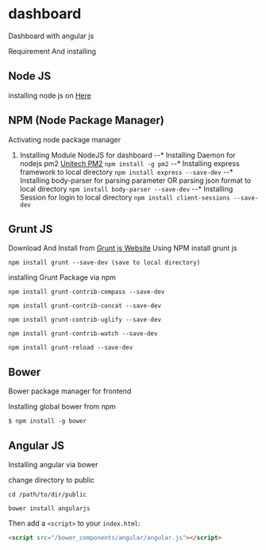 # dashboard

Dashboard with angular js

Requirement And installing

## Node JS
installing node js on [Here](https://github.com/nodejs/node-v0.x-archive/wiki/Installing-Node.js-via-package-manager?utm_source=%5Bdeliciuos%5D&utm_medium=twitter)

## NPM (Node Package Manager)

Activating node package manager
1. Installing Module NodeJS for dashboard
--* Installing Daemon for nodejs pm2 [Unitech PM2](https://github.com/Unitech/pm2) 
	`npm install -g pm2`
--* Installing express framework to local directory
 	`npm install express --save-dev`
--* Installing body-parser for parsing parameter OR parsing json format to local directory
	`npm install body-parser --save-dev`
--* Installing Session for login to local directory
	`npm install client-sessions --save-dev`


## Grunt JS 
Download And Install from [Grunt js Website](http://gruntjs.com/)
Using NPM install grunt js

```shell
npm install grunt --save-dev (save to local directory)
```
installing Grunt Package via npm 
```shell
npm install grunt-contrib-compass --save-dev

npm install grunt-contrib-concat --save-dev

npm install grunt-contrib-uglify --save-dev

npm install grunt-contrib-watch --save-dev

npm install grunt-reload --save-dev

```

## Bower
Bower package manager for frontend 

Installing global bower from npm

```shell
$ npm install -g bower
```

## Angular JS
Installing angular via bower

change directory to public
```shell
cd /path/to/dir/public

bower install angularjs
```
Then add a `<script>` to your `index.html`:

```html
<script src="/bower_components/angular/angular.js"></script>
```

